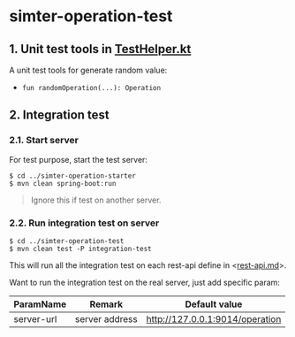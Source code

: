 # simter-operation-test

## 1. Unit test tools in [TestHelper.kt]

A unit test tools for generate random value:

- `fun randomOperation(...): Operation`

## 2. Integration test

### 2.1. Start server

For test purpose, start the test server:

```shell
$ cd ../simter-operation-starter
$ mvn clean spring-boot:run
```

> Ignore this if test on another server.

### 2.2. Run integration test on server

```shell
$ cd ../simter-operation-test
$ mvn clean test -P integration-test
```

This will run all the integration test on each rest-api define in <[rest-api.md]>.

Want to run the integration test on the real server, just add specific param:

| ParamName  | Remark         | Default value
|------------|----------------|---------------
| server-url | server address | http://127.0.0.1:9014/operation


[TestHelper.kt]: https://github.com/simter/simter-operation/blob/master/simter-operation-test/src/main/kotlin/tech/simter/operation/test/TestHelper.kt
[rest-api.md]: https://github.com/simter/simter-operation/blob/master/docs/rest-api.md
